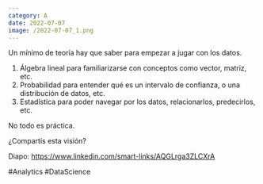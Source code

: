 ```yaml
--- 
category: A 
date: 2022-07-07 
image: /2022-07-07_1.png 
--- 
```


Un mínimo de teoría hay que saber para empezar a jugar con los datos. 

1) Álgebra lineal para familiarizarse con conceptos como vector, matriz, etc. 
2) Probabilidad para entender qué es un intervalo de confianza, o una distribución de datos, etc.
3) Estadística para poder navegar por los datos, relacionarlos, predecirlos, etc.

No todo es práctica.

¿Compartís esta visión?

Diapo: https://www.linkedin.com/smart-links/AQGLrga3ZLCXrA

#Analytics #DataScience